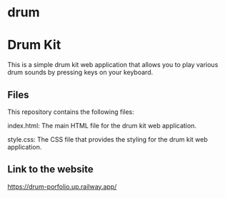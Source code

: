 # drum
<h1>Drum Kit</h1>
This is a simple drum kit web application that allows you to play various drum sounds by pressing keys on your keyboard.

<h2>Files</h2>
This repository contains the following files:

index.html: The main HTML file for the drum kit web application.

style.css: The CSS file that provides the styling for the drum kit web application.

<h2>Link to the website</h2>

https://drum-porfolio.up.railway.app/
